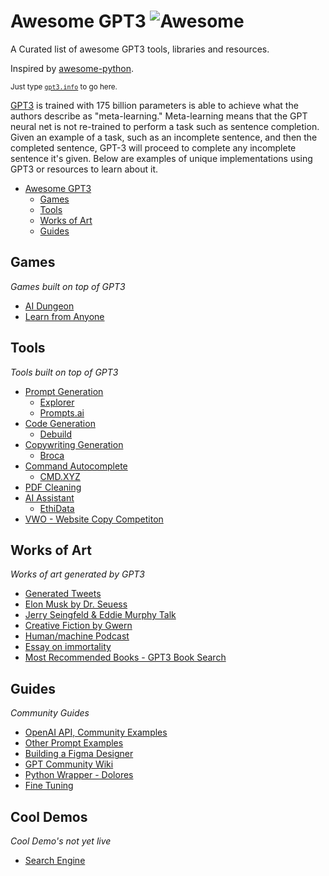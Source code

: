 # Awesome GPT3 	![Awesome](https://cdn.rawgit.com/sindresorhus/awesome/d7305f38d29fed78fa85652e3a63e154dd8e8829/media/badge.svg)

A Curated list of awesome GPT3 tools, libraries and resources.

Inspired by [awesome-python](https://github.com/vinta/awesome-python).

<sub>Just type <a href="http://gpt3.info"><code>gpt3.info</code></a> to go here.

<a href="https://github.com/openai/gpt-3">GPT3</a> is trained with 175 billion parameters is able to achieve what the authors describe as "meta-learning." Meta-learning means that the GPT neural net is not re-trained to perform a task such as sentence completion. Given an example of a task, such as an incomplete sentence, and then the completed sentence, GPT-3 will proceed to complete any incomplete sentence it's given.  Below are examples of unique implementations using GPT3 or resources to learn about it.

- [Awesome GPT3](#awesome-gpt3)
    - [Games](#Games)
    - [Tools](#Tools)
    - [Works of Art](#Works-of-Art)
    - [Guides](#guides)


## Games
*Games built on top of GPT3*
- [AI Dungeon](https://play.aidungeon.io/)
- [Learn from Anyone](https://learnfromanyone.com/)


## Tools
*Tools built on top of GPT3*
- [Prompt Generation](#prompt-generation)
	- [Explorer](https://github.com/belay-labs/gpt-explorer)
	- [Prompts.ai](https://prompts.ai/)
- [Code Generation](#code-generation)
	- [Debuild](https://debuild.co/)
- [Copywriting Generation](http://www.usebroca.com/)
	- [Broca](http://www.usebroca.com/)
- [Command Autocomplete](#cmd.xyz)
	- [CMD.XYZ](https://cmd.xyz/)
- [PDF Cleaning](https://www.gwern.net/GPT-3#pdf-cleaning)
- [AI Assistant](#ai-assistant)
	- [EthiData](https://www.ethi.me/)
- [VWO - Website Copy Competiton](https://vwo.com/ab-testing-openai-gpt-3/)


## Works of Art
*Works of art generated by GPT3*
- [Generated Tweets](https://thoughts.sushant-kumar.com/GPT-3)
- [Elon Musk by Dr. Seuess](https://arr.am/2020/07/14/elon-musk-by-dr-seuss-gpt-3/) 
- [Jerry Seingfeld & Eddie Murphy Talk](https://arr.am/2020/07/17/jerry-seinfeld-and-eddie-murphy-talk-shit-about-san-francisco-by-gpt-3/)
- [Creative Fiction by Gwern](https://www.gwern.net/GPT-3)
- [Human/machine Podcast](https://www.tinkeredthinking.com/index.php?id=836)
- [Essay on immortality](https://perceptions.substack.com/p/immortality-and-its-consequences?utm_campaign=post&utm_medium=web&utm_source=copy)
- [Most Recommended Books - GPT3 Book Search](http://mostrecommendedbooks.com/gpt3)
## Guides
*Community Guides*
- [OpenAI API, Community Examples](https://www.notion.so/OpenAI-API-Community-Examples-ce088785e541498698c1895798e67664)
- [Other Prompt Examples](https://github.com/maraoz/gpt-scrolls)
- [Building a Figma Designer](https://ibuildmyideas.substack.com/p/i-build-my-ideas-8-071920)
- [GPT Community Wiki](http://gptprompts.wikidot.com/)
- [Python Wrapper - Dolores](https://github.com/DNE-Digital/dolores)
- [Fine Tuning](https://github.com/cabhijith/GPT-3_Docs/blob/master/Fine-Tune.md)

## Cool Demos
*Cool Demo's not yet live*

- [Search Engine](https://twitter.com/paraschopra/status/1284801028676653060)
